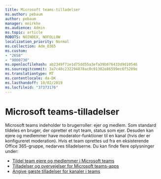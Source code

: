 ```yaml
---
title: Microsoft teams-tilladelser
ms.author: pebaum
author: pebaum
manager: mnirkhe
ms.audience: Admin
ms.topic: article
ROBOTS: NOINDEX, NOFOLLOW
localization_priority: Normal
ms.collection: Adm_O365
ms.custom:
- "2658"
- "9000730"
ms.openlocfilehash: ab2349f71e1d75dd55a3efa39b076433d9d10546
ms.sourcegitcommit: 3a7c40c232294878ac0c91302e86599ec6f5209e
ms.translationtype: MT
ms.contentlocale: da-DK
ms.lasthandoff: 10/02/2019
ms.locfileid: "37373176"
---
```

# <a name="microsoft-teams-permissions"></a>Microsoft teams-tilladelser

Microsoft teams indeholder to brugerroller: ejer og medlem. Som standard tildeles en bruger, der opretter et nyt team, status som ejer. Desuden kan ejere og medlemmer have moderator-funktioner til en kanal (hvis der er konfigureret moderation). Hvis et team oprettes ud fra en eksisterende Office 365-gruppe, nedarves tilladelserne. Du kan finde flere oplysninger under:

- [Tildel team ejere og medlemmer i Microsoft teams](https://docs.microsoft.com/microsoftteams/assign-roles-permissions)
- [Tilladelser og overvejelser for Microsoft teams-apps](https://docs.microsoft.com/microsoftteams/app-permissions)
- [Angive gæste tilladelser for kanaler i teams](https://support.office.com/article/4756c468-2746-4bfd-a582-736d55fcc169)